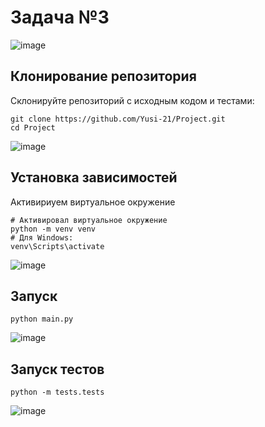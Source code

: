 # Задача №3

![image](https://github.com/user-attachments/assets/7fc0017e-b364-4217-8378-9f022253f6d3)


## Клонирование репозитория
Склонируйте репозиторий с исходным кодом и тестами:
```
git clone https://github.com/Yusi-21/Project.git
cd Project
```
![image](https://github.com/user-attachments/assets/2e960d8f-daf2-4dc1-a132-8ca6191ca0d8)


## Установка зависимостей 
Активириуем виртуальное окружение
```
# Активировал виртуальное окружение
python -m venv venv
# Для Windows:
venv\Scripts\activate
```
![image](https://github.com/user-attachments/assets/43b9f2df-f346-4cb7-b5f4-7e1ea094a6fd)


## Запуск
```
python main.py
```
![image](https://github.com/user-attachments/assets/784d4619-eeee-4ca9-8987-9792ff740b03)


## Запуск тестов
```
python -m tests.tests
```
![image](https://github.com/user-attachments/assets/e1572bcb-d4c8-4adb-9007-f7d86a3038a6)
